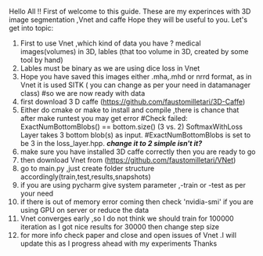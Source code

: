 Hello All !! First of welcome to this guide. These are my experinces with 3D image segmentation ,Vnet and caffe
Hope they will be useful to you.
Let's get into topic:
1. First to use Vnet ,which kind of data you have ? medical images(volumes) in 3D, lables (that too volume in 3D, created by some tool by hand)
2. Lables must be binary as we are using dice loss in Vnet
3. Hope you have saved this images either .mha,.mhd or nrrd format, as in Vnet it is used SITK ( you can change as per your need in datamanager class)
#so we are now ready with data
4. first download 3 D caffe (https://github.com/faustomilletari/3D-Caffe)
5. Either do cmake or make to install and compile ,there is chance that after make runtest you may get error
#Check failed: ExactNumBottomBlobs() == bottom.size() (3 vs. 2) SoftmaxWithLoss Layer takes 3 bottom blob(s) as input.
#ExactNumBottomBlobs is set to be 3 in the loss_layer.hpp.
***change it to 2 simple isn't it?***
6. make sure you have installed 3D caffe correctly then you are ready to go
6. then download Vnet from (https://github.com/faustomilletari/VNet)
7. go to main.py ,just create folder structure accordingly(train,test,results,snapshots) 
8. if you are using pycharm give system parameter ,-train or -test as per your need
9. if there is out of memory error coming then check 'nvidia-smi' if you are using GPU on server or reduce the data
10. Vnet converges early ,so I do not think we should train for 100000 iteration as I got nice results for 30000 then change step size
11. for more info check paper and close and open issues of Vnet .I will update this as I progress ahead with my experiments 
Thanks
